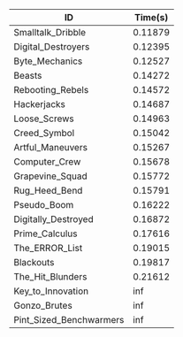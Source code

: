 |ID|Time(s)|
|-|-|
|Smalltalk_Dribble|0.11879|
|Digital_Destroyers|0.12395|
|Byte_Mechanics|0.12527|
|Beasts|0.14272|
|Rebooting_Rebels|0.14572|
|Hackerjacks|0.14687|
|Loose_Screws|0.14963|
|Creed_Symbol|0.15042|
|Artful_Maneuvers|0.15267|
|Computer_Crew|0.15678|
|Grapevine_Squad|0.15772|
|Rug_Heed_Bend|0.15791|
|Pseudo_Boom|0.16222|
|Digitally_Destroyed|0.16872|
|Prime_Calculus|0.17616|
|The_ERROR_List|0.19015|
|Blackouts|0.19817|
|The_Hit_Blunders|0.21612|
|Key_to_Innovation|inf|
|Gonzo_Brutes|inf|
|Pint_Sized_Benchwarmers|inf|
